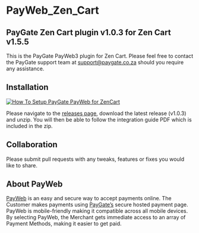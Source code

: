 # PayWeb_Zen_Cart
## PayGate Zen Cart plugin v1.0.3 for Zen Cart v1.5.5

This is the PayGate PayWeb3 plugin for Zen Cart. Please feel free to contact the PayGate support team at support@paygate.co.za should you require any assistance.

## Installation
[![How To Setup PayGate PayWeb for ZenCart](https://appinlet.com/wp-content/uploads/2021/01/How-To-Setup-PayGate-PayWeb-for-ZenCart.jpg)](http://www.youtube.com/watch?v=AUGkcxVzeFo "How To Setup PayGate PayWeb for ZenCart")

Please navigate to the [releases page](https://github.com/PayGate/PayWeb_Zen_Cart/releases), download the latest release (v1.0.3) and unzip. You will then be able to follow the integration guide PDF which is included in the zip.

## Collaboration

Please submit pull requests with any tweaks, features or fixes you would like to share.

## About PayWeb

[PayWeb](https://www.paygate.co.za/paygate-products/payweb/) is an easy and secure way to accept payments online. The Customer makes payments using [PayGate’s](https://www.paygate.co.za/) secure hosted payment page. PayWeb is mobile-friendly making it compatible across all mobile devices. By selecting PayWeb, the Merchant gets immediate access to an array of Payment Methods, making it easier to get paid.
